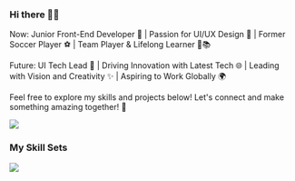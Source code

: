### Hi there 👋😊
Now: Junior Front-End Developer 🚀 | Passion for UI/UX Design 🎨 | Former Soccer Player ⚽ | Team Player & Lifelong Learner 🤝📚

Future: UI Tech Lead 💼 | Driving Innovation with Latest Tech 🌐 | Leading with Vision and Creativity ✨ | Aspiring to Work Globally 🌍

Feel free to explore my skills and projects below! Let's connect and make something amazing together! 🌟

![](https://github-readme-stats.vercel.app/api/top-langs?username=yukimura-manase)

### My Skill Sets
![](https://skillicons.dev/icons?i=html,css,js,ts,react,vite,jest,prisma,figma,flutter)
